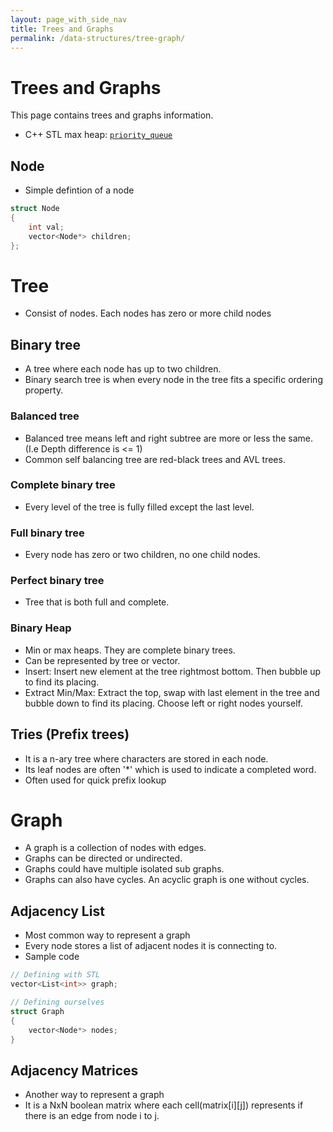 ```yaml
---
layout: page_with_side_nav
title: Trees and Graphs
permalink: /data-structures/tree-graph/
---
```


# Trees and Graphs
This page contains trees and graphs information. 
- C++ STL max heap: [`priority_queue`](https://www.cplusplus.com/reference/queue/priority_queue/)

## Node
- Simple defintion of a node 
```c++
struct Node
{
    int val;
    vector<Node*> children;
};
```

# Tree
- Consist of nodes. Each nodes has zero or more child nodes

## Binary tree
- A tree where each node has up to two children.
- Binary search tree is when every node in the tree fits a specific ordering property. 

### Balanced tree
- Balanced tree means left and right subtree are more or less the same. (I.e Depth difference is <= 1)
- Common self balancing tree are red-black trees and AVL trees.

### Complete binary tree
- Every level of the tree is fully filled except the last level.

### Full binary tree
- Every node has zero or two children, no one child nodes.

### Perfect binary tree
- Tree that is both full and complete.

### Binary Heap
- Min or max heaps. They are complete binary trees.
- Can be represented by tree or vector. 
- Insert: Insert new element at the tree rightmost bottom. Then bubble up to find its placing.
- Extract Min/Max: Extract the top, swap with last element in the tree and bubble down to find its placing. Choose left or right nodes yourself.

## Tries (Prefix trees)
- It is a n-ary tree where characters are stored in each node.
- Its leaf nodes are often '*' which is used to indicate a completed word.
- Often used for quick prefix lookup

# Graph
- A graph is a collection of nodes with edges.
- Graphs can be directed or undirected.
- Graphs could have multiple isolated sub graphs.
- Graphs can also have cycles. An acyclic graph is one without cycles.

## Adjacency List
- Most common way to represent a graph
- Every node stores a list of adjacent nodes it is connecting to.
- Sample code

```c++
// Defining with STL
vector<List<int>> graph;

// Defining ourselves
struct Graph
{
    vector<Node*> nodes;
}

```

## Adjacency Matrices
- Another way to represent a graph
- It is a NxN boolean matrix where each cell(matrix[i][j]) represents if there is an edge from node i to j.


